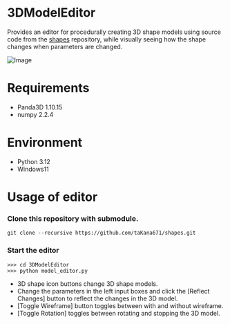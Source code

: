 # 3DModelEditor

Provides an editor for procedurally creating 3D shape models using source code from the [shapes](https://github.com/taKana671/shapes) repository, while visually seeing how the shape changes when parameters are changed.

![Image](https://github.com/user-attachments/assets/f0ca5f64-3fab-4d1e-8802-c4eb55fae32e)


# Requirements
* Panda3D 1.10.15
* numpy 2.2.4

# Environment
* Python 3.12
* Windows11

# Usage of editor

### Clone this repository with submodule.

```
git clone --recursive https://github.com/taKana671/shapes.git
```

### Start the editor

```
>>> cd 3DModelEditor
>>> python model_editor.py
```

* 3D shape icon buttons change 3D shape models.
* Change the parameters in the left input boxes and click the [Reflect Changes] button to reflect the changes in the 3D model.
* [Toggle Wireframe] button toggles between with and without wireframe.
* [Toggle Rotation] toggles between rotating and stopping the 3D model.
